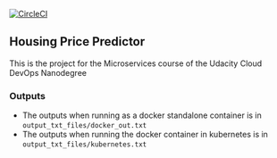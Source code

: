 [![CircleCI](https://circleci.com/gh/MBtech/project-microservices.svg?style=svg)](https://circleci.com/gh/MBtech/project-microservices)

## Housing Price Predictor
This is the project for the Microservices course of the Udacity Cloud DevOps Nanodegree

### Outputs
- The outputs when running as a docker standalone container is in `output_txt_files/docker_out.txt`
- The outputs when running the docker container in kubernetes is in `output_txt_files/kubernetes.txt`